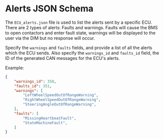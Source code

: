 # Alerts JSON Schema

The `ECU_alerts.json` file is used to list the alerts sent by a specific ECU.
There are 2 types of alerts: Faults and warnings.
Faults will cause the BMS to open contactors and enter fault state,
warnings will be displayed to the user via the DIM but no response will occur.

Specify the `warnings` and `faults` fields, and provide a list of all the alerts which the ECU sends.
Also specify the `warnings_id` and `faults_id` field, the ID of the generated CAN messages for the ECU's alerts.

Example: 

```json
{
    "warnings_id": 350,
    "faults_id": 351,
    "warnings": [
        "LeftWheelSpeedOutOfRangeWarning",
        "RightWheelSpeedOutOfRangeWarning",
        "SteeringAngleOutOfRangeWarning",
    ],
    "faults": [
        "MissingHeartbeatFault",
        "StateMachineFault",
    ]
}
```